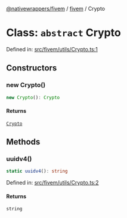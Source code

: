 [@nativewrappers/fivem](../../README.md) / [fivem](../README.md) / Crypto

# Class: `abstract` Crypto

Defined in: [src/fivem/utils/Crypto.ts:1](https://github.com/nativewrappers/nativewrappers/blob/84be26c83fecd998aefe2c41198ac733aa3abad7/src/fivem/utils/Crypto.ts#L1)

## Constructors

### new Crypto()

```ts
new Crypto(): Crypto
```

#### Returns

[`Crypto`](Crypto.md)

## Methods

### uuidv4()

```ts
static uuidv4(): string
```

Defined in: [src/fivem/utils/Crypto.ts:2](https://github.com/nativewrappers/nativewrappers/blob/84be26c83fecd998aefe2c41198ac733aa3abad7/src/fivem/utils/Crypto.ts#L2)

#### Returns

`string`
